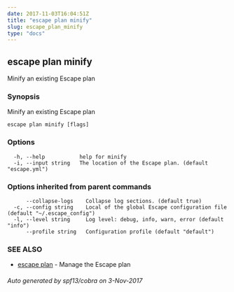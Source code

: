 ```yaml
---
date: 2017-11-03T16:04:51Z
title: "escape plan minify"
slug: escape_plan_minify
type: "docs"
---
```

## escape plan minify

Minify an existing Escape plan

### Synopsis


Minify an existing Escape plan

```
escape plan minify [flags]
```

### Options

```
  -h, --help           help for minify
  -i, --input string   The location of the Escape plan. (default "escape.yml")
```

### Options inherited from parent commands

```
      --collapse-logs    Collapse log sections. (default true)
  -c, --config string    Local of the global Escape configuration file (default "~/.escape_config")
  -l, --level string     Log level: debug, info, warn, error (default "info")
      --profile string   Configuration profile (default "default")
```

### SEE ALSO
* [escape plan](../escape_plan/)	 - Manage the Escape plan

###### Auto generated by spf13/cobra on 3-Nov-2017
